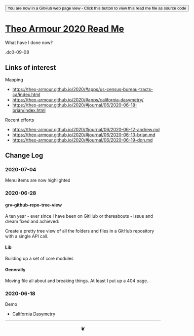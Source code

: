 <span style=display:none; >[You are now in a GitHub source code view - click this link to view Read Me file as a web page]( https://theo-armour.github.io/2020/  "View file as a web page." ) </span>

<div><input type=button onclick=window.top.location.href="https://github.com/theo-armour/2020/"
value="You are now in a GitHub web page view - Click this button to view this read me file as source code" ></div>


# [Theo Armour 2020 Read Me]( ./index.html )


What have I done now?

.dc0-09-08

## Links of interest

Mapping

* https://theo-armour.github.io/2020/#apps/us-census-bureau-tracts-ca/index.html
* https://theo-armour.github.io/2020/#apps/california-dasymetry/
* https://theo-armour.github.io/2020/#journal/06/2020-06-18-brian/index.html

Recent efforts

* https://theo-armour.github.io/2020/#journal/06/2020-06-12-andrew.md
* https://theo-armour.github.io/2020/#journal/06/2020-06-13-brian.md
* https://theo-armour.github.io/2020/#journal/06/2020-06-19-don.md



## Change Log


### 2020-07-04

Menu items are now highlighted


### 2020-06-28

#### grv-github-repo-tree-view

A ten year - ever since I have been on GitHub or thereabouts - issue and dream fixed and achieved:

Create a pretty tree view of all the folders and files in a GitHub repository with a single API call.

#### Lib

Building up a set of core modules

#### Generally

Moving file all about and breaking things. At least I put up a 404 page.


### 2020-06-18

Demo

* [California Dasymetry]( https://theo-armour.github.io/2020/apps/california-dasymetry/ )

***

<center title="hello!" ><a href=javascript:window.scrollTo(0,0); style=font-size:2ch;text-decoration:none; > ❦ </a></center>

